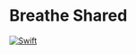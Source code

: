 # Breathe Shared
[![Swift](https://github.com/Awesomeplayer165/BreatheShared/actions/workflows/swift.yml/badge.svg)](https://github.com/Awesomeplayer165/BreatheShared/actions/workflows/swift.yml)
